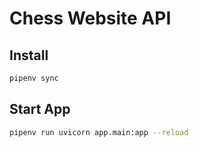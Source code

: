 # Chess Website API

## Install

```sh
pipenv sync
```

## Start App

```sh
pipenv run uvicorn app.main:app --reload
```

